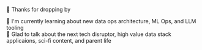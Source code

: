 👋 Thanks for dropping by 
<!--
- ✨ I’m currently working on... 
-->
🌱 I'm currently learning about new data ops architecture, ML Ops, and LLM tooling \
💬 Glad to talk about the next tech disruptor, high value data stack applicaions, sci-fi content, and parent life

<!--
![Github stats](https://github-readme-stats.vercel.app/api?username=sean-io&count_private=true&show_icons=true&theme=vue-dark&hide_rank=true)
-->
